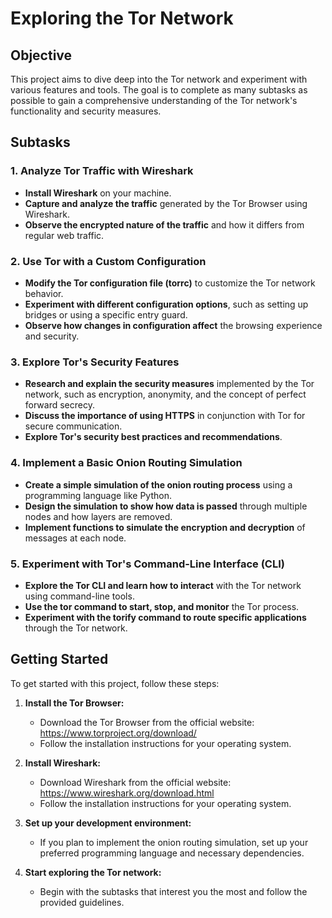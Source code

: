 # Exploring the Tor Network

## Objective
This project aims to dive deep into the Tor network and experiment with various features and tools. The goal is to complete as many subtasks as possible to gain a comprehensive understanding of the Tor network's functionality and security measures.

## Subtasks

### 1. Analyze Tor Traffic with Wireshark
- **Install Wireshark** on your machine.
- **Capture and analyze the traffic** generated by the Tor Browser using Wireshark.
- **Observe the encrypted nature of the traffic** and how it differs from regular web traffic.

### 2. Use Tor with a Custom Configuration
- **Modify the Tor configuration file (torrc)** to customize the Tor network behavior.
- **Experiment with different configuration options**, such as setting up bridges or using a specific entry guard.
- **Observe how changes in configuration affect** the browsing experience and security.

### 3. Explore Tor's Security Features
- **Research and explain the security measures** implemented by the Tor network, such as encryption, anonymity, and the concept of perfect forward secrecy.
- **Discuss the importance of using HTTPS** in conjunction with Tor for secure communication.
- **Explore Tor's security best practices and recommendations**.

### 4. Implement a Basic Onion Routing Simulation
- **Create a simple simulation of the onion routing process** using a programming language like Python.
- **Design the simulation to show how data is passed** through multiple nodes and how layers are removed.
- **Implement functions to simulate the encryption and decryption** of messages at each node.

### 5. Experiment with Tor's Command-Line Interface (CLI)
- **Explore the Tor CLI and learn how to interact** with the Tor network using command-line tools.
- **Use the tor command to start, stop, and monitor** the Tor process.
- **Experiment with the torify command to route specific applications** through the Tor network.

## Getting Started
To get started with this project, follow these steps:

1. **Install the Tor Browser:**
   - Download the Tor Browser from the official website: https://www.torproject.org/download/
   - Follow the installation instructions for your operating system.

2. **Install Wireshark:**
   - Download Wireshark from the official website: https://www.wireshark.org/download.html
   - Follow the installation instructions for your operating system.

3. **Set up your development environment:**
   - If you plan to implement the onion routing simulation, set up your preferred programming language and necessary dependencies.

4. **Start exploring the Tor network:**
   - Begin with the subtasks that interest you the most and follow the provided guidelines.

